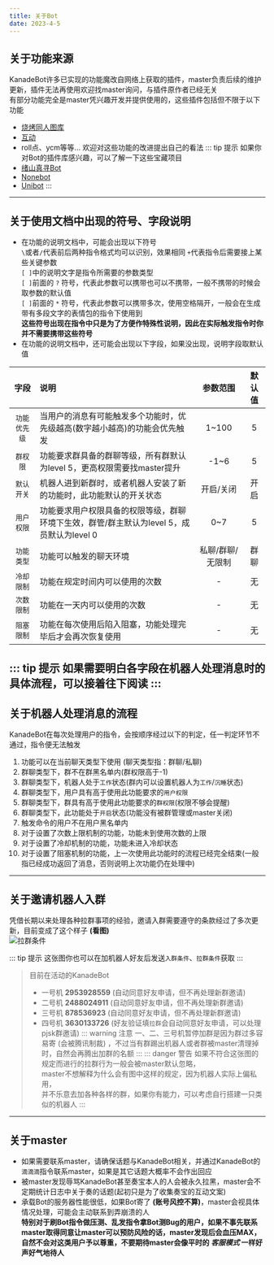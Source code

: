 ```yaml
---
title: 关于Bot
date: 2023-4-5
---
```

## 关于功能来源
KanadeBot许多已实现的功能魔改自网络上获取的插件，master负责后续的维护更新，插件无法再使用欢迎找master询问，与插件原作者已经无关  
有部分功能完全是master凭兴趣开发并提供使用的，这些插件包括但不限于以下功能
* [烧烤同人图库](/use/common/pjsk.md#烧烤同人图库)
* [互动](/use/common/relax.md#互动)
* roll点、ycm等等...
欢迎对这些功能的改进提出自己的看法
::: tip 提示
如果你对Bot的插件库感兴趣，可以了解一下这些宝藏项目
* [绪山真寻Bot](https://github.com/HibiKier/zhenxun_bot)
* [Nonebot](https://github.com/nonebot/nonebot2)
* [Unibot](https://github.com/watagashi-uni/Unibot)
:::
---
## 关于使用文档中出现的符号、字段说明
+ 在功能的说明文档中，可能会出现以下符号  
`\`或者`/`代表前后两种指令格式均可以识别，效果相同
`+`代表指令后需要接上某些关键参数  
`[ ]`中的说明文字是指令所需要的参数类型  
`[ ]`前面的 `?` 符号，代表此参数可以携带也可以不携带，一般不携带的时候会取参数的默认值  
`[ ]`前面的 `*` 符号，代表此参数可以携带多次，使用空格隔开，一般会在生成带有多段文字的表情包的指令下使用到  
**这些符号出现在指令中只是为了方便作特殊性说明，因此在实际触发指令时你并不需要携带这些符号**
+ 在功能的说明文档中，还可能会出现以下字段，如果没出现，说明字段取默认值  

| 字段   | 说明 | 参数范围 | 默认值 |
|:------:|:--------|:-:|:---:|
| `功能优先级` | 当用户的消息有可能触发多个功能时，优先级越高(数字越小越高)的功能会优先触发  | 1~100 | 5 |
| `群权限` | 功能要求群具备的群聊等级，所有群默认为level 5，更高权限需要找master提升 | -1~6 | 5 |
| `默认开关` | 机器人进到新群时，或者机器人安装了新的功能时，此功能默认的开关状态 | 开启/关闭 | 开启 |
| `用户权限` | 功能要求用户权限具备的权限等级，群聊环境下生效，群管/群主默认为level 5，成员默认为level 0 | 0~7 | 5 |
| `功能类型` | 功能可以触发的聊天环境 | 私聊/群聊/无限制 | 群聊 |
| `冷却限制` | 功能在规定时间内可以使用的次数 | - | 无 |
| `次数限制` | 功能在一天内可以使用的次数  | - |无 |
| `阻塞限制` | 功能在每次使用后陷入阻塞，功能处理完毕后才会再次恢复使用 | - | 无 |

::: tip 提示
如果需要明白各字段在机器人处理消息时的具体流程，可以接着往下阅读
:::
---
## 关于机器人处理消息的流程
KanadeBot在每次处理用户的指令，会按顺序经过以下的判定，任一判定环节不通过，指令便无法触发  
1. 功能可以在当前聊天类型下使用 (聊天类型指：群聊/私聊)
2. 群聊类型下，群不在群黑名单内(群权限高于-1)
3. 群聊类型下，机器人处于`工作`状态(群内可以设置机器人为`工作`/`沉睡`状态)
4. 群聊类型下，用户具有高于使用此功能要求的`用户权限`
5. 群聊类型下，群具有高于使用此功能要求的`群权限`(权限不够会提醒)
6. 群聊类型下，此功能处于`开启`状态(功能没有被群管理或master关闭)
7. 触发命令的用户不在用户黑名单内
8. 对于设置了次数上限机制的功能，功能未到使用次数的上限
9. 对于设置了冷却机制的功能，功能未进入冷却状态
10. 对于设置了阻塞机制的功能，上一次使用此功能时的流程已经完全结束(一般指已经成功返回了消息，否则说明上次功能仍在处理中)
---
## 关于邀请机器人入群
凭借长期以来处理各种拉群事项的经验，邀请入群需要遵守的条款经过了多次更新，目前变成了这个样子 **(看图)**  
<img :src="$withBase('/image/group_invite.png')" alt="拉群条件">

::: tip 提示
这张图你也可以在加机器人好友后发送`入群条件`、`拉群条件`获取
:::
> 目前在活动的KanadeBot
>* 一号机 **2953928559** (自动同意好友申请，但不再处理新群邀请)
>* 二号机 **2488024911** (自动同意好友申请，但不再处理新群邀请)
>* 三号机 **878536923** (自动同意好友申请，但不再处理新群邀请)
>* 四号机 **3630133726** (好友验证填`拉群`会自动同意好友申请，可以处理pjsk群邀请)
::: warning 注意
一、二、三号机暂停加群是因为群过多容易寄 (会被腾讯制裁) ，不过当有群踢出机器人或者群被master清理掉时，自然会再腾出加群的名额
:::
::: danger 警告
如果不符合这张图的规定而进行的拉群行为一般会被master默认忽略，  
master不想解释为什么会有图中这样的规定，因为机器人实际上偏私用，    
并不乐意去加各种各样的群，如果你有能力，可以考虑自行搭建一只类似的机器人
:::
---
## 关于master
- 如果需要联系master，请确保话题与KanadeBot相关，并通过KanadeBot的`滴滴滴`指令联系master，如果是其它话题大概率不会作出回应  
- 被master发现辱骂KanadeBot甚至奏宝本人的人会被永久拉黑，master会不定期统计日志中关于奏的话题(起初只是为了收集奏宝的互动文案)
- 承载Bot的服务器性能很低，如果Bot寄了 **(账号风控不算)**，master会视具体情况处理，可能会主动联系到弄崩溃的人   
**特别对于刷Bot指令做压测、乱发指令拿Bot测Bug的用户，如果不事先联系master取得同意让master可以预防风险的话，master发现后会血压MAX，自然不会对这类用户予以尊重，不要期待master会像平时的 _客服模式_ 一样好声好气地待人**